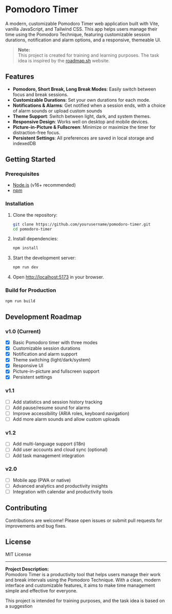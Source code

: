 # Pomodoro Timer

A modern, customizable Pomodoro Timer web application built with Vite, vanilla JavaScript, and Tailwind CSS. This app helps users manage their time using the Pomodoro Technique, featuring customizable session durations, notification and alarm options, and a responsive, themeable UI.

> **Note:**  
> This project is created for training and learning purposes. The task idea is inspired by the [roadmap.sh](https://roadmap.sh/projects/pomodoro-timer) website.

## Features

- **Pomodoro, Short Break, Long Break Modes**: Easily switch between focus and break sessions.
- **Customizable Durations**: Set your own durations for each mode.
- **Notifications & Alarms**: Get notified when a session ends, with a choice of alarm sounds or upload custom sounds
- **Theme Support**: Switch between light, dark, and system themes.
- **Responsive Design**: Works well on desktop and mobile devices.
- **Picture-in-Picture & Fullscreen**: Minimize or maximize the timer for distraction-free focus.
- **Persistent Settings**: All preferences are saved in local storage and indexedDB

## Getting Started

### Prerequisites

- [Node.js](https://nodejs.org/) (v16+ recommended)
- [npm](https://www.npmjs.com/)

### Installation

1. Clone the repository:

   ```sh
   git clone https://github.com/yourusername/pomodoro-timer.git
   cd pomodoro-timer
   ```

2. Install dependencies:

   ```sh
   npm install
   ```

3. Start the development server:

   ```sh
   npm run dev
   ```

4. Open [http://localhost:5173](http://localhost:5173) in your browser.

### Build for Production

```sh
npm run build
```

## Development Roadmap

### v1.0 (Current)

- [x] Basic Pomodoro timer with three modes
- [x] Customizable session durations
- [x] Notification and alarm support
- [x] Theme switching (light/dark/system)
- [x] Responsive UI
- [x] Picture-in-picture and fullscreen support
- [x] Persistent settings

### v1.1

- [ ] Add statistics and session history tracking
- [ ] Add pause/resume sound for alarms
- [ ] Improve accessibility (ARIA roles, keyboard navigation)
- [ ] Add more alarm sounds and allow custom uploads

### v1.2

- [ ] Add multi-language support (i18n)
- [ ] Add user accounts and cloud sync (optional)
- [ ] Add task management integration

### v2.0

- [ ] Mobile app (PWA or native)
- [ ] Advanced analytics and productivity insights
- [ ] Integration with calendar and productivity tools

## Contributing

Contributions are welcome! Please open issues or submit pull requests for improvements and bug fixes.

## License

MIT License

---

**Project Description:**  
Pomodoro Timer is a productivity tool that helps users manage their work and break intervals using the Pomodoro Technique. With a clean, modern interface and customizable features, it aims to make time management simple and effective for everyone.

This project is intended for training purposes, and the task idea is based on a suggestion
